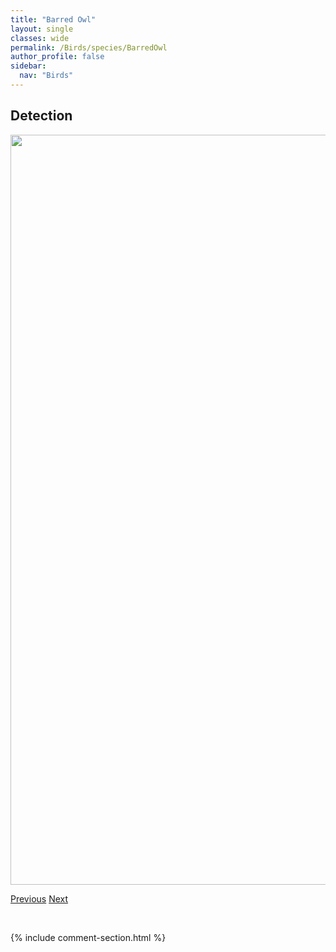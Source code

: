 ```yaml
---
title: "Barred Owl"
layout: single
classes: wide
permalink: /Birds/species/BarredOwl
author_profile: false
sidebar:
  nav: "Birds"
---
```


<h2>Detection</h2>

<a href="https://drive.google.com/uc?export=view&id=1Dezy9SpID5IYdTltRkc74K-eGrOufnf3">
<img src="https://drive.google.com/uc?export=view&id=1Dezy9SpID5IYdTltRkc74K-eGrOufnf3" height = "1200" width = "800">
</a>


<a href="/DevelopmentWebsite/Birds/species/AmericanThreetoedWoodpecker" class="pagination--pager" title="Picoides dorsalis">Previous</a> <a href="/DevelopmentWebsite/Birds/species/BaldEagle" class="pagination--pager" title="Haliaeetus leucocephalus">Next</a>

<p>&nbsp;</p>

{% include comment-section.html %}
